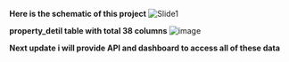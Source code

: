 **Here is the schematic of this project**
![Slide1](https://github.com/user-attachments/assets/1c9194a0-df0b-4013-b29e-200e5a4a8247)


**property_detil table with total 38 columns**
![image](https://github.com/user-attachments/assets/5a72492a-562e-4c26-a911-f61828487a2a)



**Next update i will provide API and dashboard to access all of these data**



